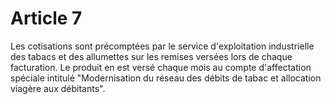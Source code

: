 # Article 7

Les cotisations sont précomptées par le service d'exploitation industrielle des tabacs et des allumettes sur les remises versées lors de chaque facturation. Le produit en est versé chaque mois au compte d'affectation spéciale intitulé "Modernisation du réseau des débits de tabac et allocation viagère aux débitants".
